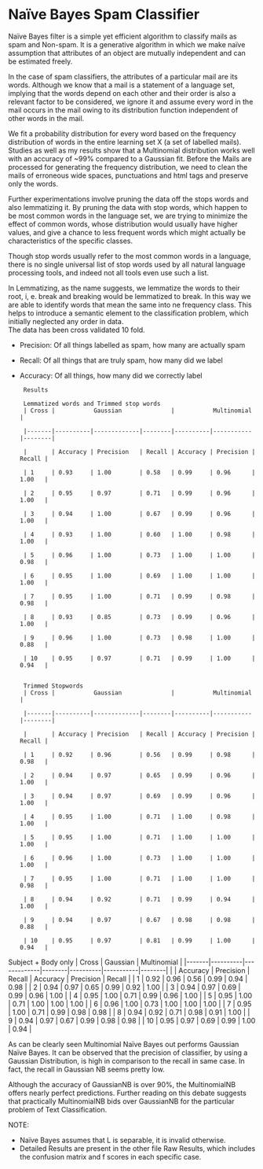 Naïve Bayes Spam Classifier
===========================
Naïve Bayes filter is a simple yet efficient algorithm to classify mails as spam and Non-spam.
It is a generative algorithm in which we make naïve assumption that attributes of an object are mutually independent and can be estimated freely.

In the case of spam classifiers, the attributes of a particular mail are its words. Although we know that a mail is a statement of a language set, implying that the words depend on each other and their order is also a relevant factor to be considered, we ignore it and assume every word in the mail occurs in the mail owing to its distribution function independent of other words in the mail.

We fit a probability distribution for every word based on the frequency distribution of words in the entire learning set Χ (a set of labelled mails). Studies as well as my results show that a Multinomial distribution works well with an accuracy of ~99% compared to a Gaussian fit.
Before the Mails are processed for generating the frequency distribution, we need to clean the mails of erroneous wide spaces, punctuations and html tags and preserve only the words.  

Further experimentations involve pruning the data off the stops words and also lemmatizing it.
By pruning the data with stop words, which happen to be most common words in the language set, we are trying to minimize the effect of common words, whose distribution would usually have higher values, and give a chance to less frequent words which might actually be characteristics of the specific classes.

Though stop words usually refer to the most common words in a language, there is no single universal list of stop words used by all natural language processing tools, and indeed not all tools even use such a list.

In Lemmatizing, as the name suggests, we lemmatize the words to their root, i, e. break and breaking would be lemmatized to break. In this way we are able to identify words that mean the same into ne frequency class. This helps to introduce a semantic element to the classification problem, which initially neglected any order in data.  
The data has been cross validated 10 fold.

 + Precision:   Of all things labelled as spam, how many are actually spam

 + Recall:    Of all things that are truly spam, how many did we label

 + Accuracy:  Of all things, how many did we correctly label


        Results

        Lemmatized words and Trimmed stop words
        | Cross |           Gaussian              |           Multinomial         |

        |-------|----------|-------------|--------|----------|-----------|--------|

        |       | Accuracy | Precision   | Recall | Accuracy | Precision | Recall |

        | 1     | 0.93     | 1.00        | 0.58   | 0.99     | 0.96      | 1.00   |

        | 2     | 0.95     | 0.97        | 0.71   | 0.99     | 0.96      | 1.00   |

        | 3     | 0.94     | 1.00        | 0.67   | 0.99     | 0.96      | 1.00   |

        | 4     | 0.93     | 1.00        | 0.60   | 1.00     | 0.98      | 1.00   |

        | 5     | 0.96     | 1.00        | 0.73   | 1.00     | 1.00      | 0.98   |

        | 6     | 0.95     | 1.00        | 0.69   | 1.00     | 1.00      | 1.00   |

        | 7     | 0.95     | 1.00        | 0.71   | 0.99     | 0.98      | 0.98   |

        | 8     | 0.93     | 0.85        | 0.73   | 0.99     | 0.96      | 1.00   |

        | 9     | 0.96     | 1.00        | 0.73   | 0.98     | 1.00      | 0.88   |

        | 10    | 0.95     | 0.97        | 0.71   | 0.99     | 1.00      | 0.94   |


        Trimmed Stopwords
        | Cross |           Gaussian              |           Multinomial         |

        |-------|----------|-------------|--------|----------|-----------|--------|

        |       | Accuracy | Precision   | Recall | Accuracy | Precision | Recall |

        | 1     | 0.92     | 0.96        | 0.56   | 0.99     | 0.98      | 0.98   |

        | 2     | 0.94     | 0.97        | 0.65   | 0.99     | 0.96      | 1.00   |

        | 3     | 0.94     | 0.97        | 0.69   | 0.99     | 0.96      | 1.00   |

        | 4     | 0.95     | 1.00        | 0.71   | 1.00     | 0.98      | 1.00   |

        | 5     | 0.95     | 1.00        | 0.71   | 1.00     | 1.00      | 1.00   |

        | 6     | 0.96     | 1.00        | 0.73   | 1.00     | 1.00      | 1.00   |

        | 7     | 0.95     | 1.00        | 0.71   | 1.00     | 1.00      | 0.98   |

        | 8     | 0.94     | 0.92        | 0.71   | 0.99     | 0.94      | 1.00   |

        | 9     | 0.94     | 0.97        | 0.67   | 0.98     | 0.98      | 0.88   |

        | 10    | 0.95     | 0.97        | 0.81   | 0.99     | 1.00      | 0.94   |

Subject + Body only
| Cross |           Gaussian              |           Multinomial         |
|-------|----------|-------------|--------|----------|-----------|--------|
|       | Accuracy | Precision   | Recall | Accuracy | Precision | Recall |
| 1     | 0.92     | 0.96        | 0.56   | 0.99     | 0.94      | 0.98   |
| 2     | 0.94     | 0.97        | 0.65   | 0.99     | 0.92      | 1.00   |
| 3     | 0.94     | 0.97        | 0.69   | 0.99     | 0.96      | 1.00   |
| 4     | 0.95     | 1.00        | 0.71   | 0.99     | 0.96      | 1.00   |
| 5     | 0.95     | 1.00        | 0.71   | 1.00     | 1.00      | 1.00   |
| 6     | 0.96     | 1.00        | 0.73   | 1.00     | 1.00      | 1.00   |
| 7     | 0.95     | 1.00        | 0.71   | 0.99     | 0.98      | 0.98   |
| 8     | 0.94     | 0.92        | 0.71   | 0.98     | 0.91      | 1.00   |
| 9     | 0.94     | 0.97        | 0.67   | 0.99     | 0.98      | 0.98   |
| 10    | 0.95     | 0.97        | 0.69   | 0.99     | 1.00      | 0.94   |


As can be clearly seen Multinomial Naïve Bayes out performs Gaussian Naïve Bayes.
It can be observed that the precision of classifier, by using a Gaussian Distribution, is high in comparison to the recall in same case. In fact, the recall in Gaussian NB seems pretty low.

Although the accuracy of GaussianNB is over 90%, the MultinomialNB offers nearly perfect predictions. Further reading on this debate suggests that practically MultinomialNB bids over GaussianNB for the particular problem of Text Classification.


NOTE:

 + Naïve Bayes assumes that L is separable, it is invalid otherwise.
 + Detailed Results are present in the other file Raw Results, which includes the confusion matrix and f scores in each specific case.
